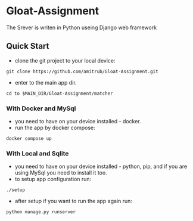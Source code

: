 # Gloat-Assignment

The Srever is writen in Python useing Django web framework

## Quick Start

- clone the git project to your local device:

```
git clone https://github.com/amitrub/Gloat-Assignment.git
```

- enter to the main app dir.

```
cd to $MAIN_DIR/Gloat-Assignment/matcher
```

### With Docker and MySql

- you need to have on your device installed - docker.
- run the app by docker compose:

```
docker compose up
```

### With Local and Sqlite

- you need to have on your device installed - python, pip, and if you are using MySql you need to install it too.
- to setup app configuration run:
```
./setup
```
- after setup if you want to run the app again run:
```
python manage.py runserver
```
